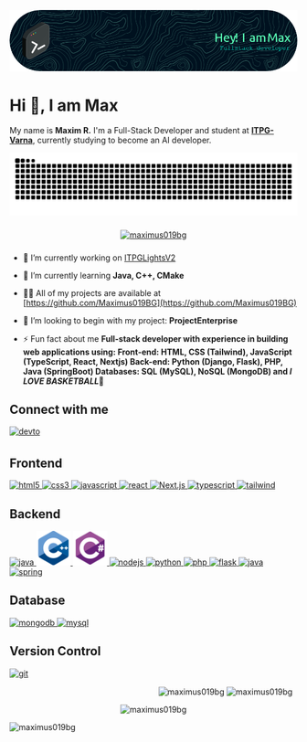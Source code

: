 ![Header](.github/github-header-image.png)

# **Hi 👋, I am Max**

 My name is **Maxim R.** I'm a Full-Stack Developer and student at **[ITPG-Varna](https://itpg-varna.bg)**, currently studying to become an AI developer.

<p align="center"> <img align="center" src="https://raw.githubusercontent.com/Maximus019BG/Maximus019BG/output/snake.svg" alt="Snake animation" /></p>


###
<p align="center"> <a align="center" href="https://github.com/ryo-ma/github-profile-trophy"><img align="center" src="https://github-profile-trophy.vercel.app/?username=maximus019bg" alt="maximus019bg" /></a> </p>





###

- 🔭 I’m currently working on [ITPGLightsV2](https://github.com/Maximus019BG/ITPGLightsV2)

- 🌱 I’m currently learning **Java, C++, CMake**

- 👨‍💻 All of my projects are available at [https://github.com/Maximus019BG](https://github.com/Maximus019BG)

- 🤝 I’m looking to begin with my project: **ProjectEnterprise**

- ⚡ Fun fact about me **Full-stack developer with experience in building web applications using: Front-end: HTML, CSS (Tailwind), JavaScript (TypeScript, React, Nextjs) Back-end: Python (Django, Flask), PHP, Java (SpringBoot) Databases: SQL (MySQL), NoSQL (MongoDB) and ***I LOVE BASKETBALL***🏀**

## Connect with me  
<div align="left">
<a href="https://dev.to/maximus019bg" target="_blank">
<img src="https://img.shields.io/badge/dev.to-%2308090A.svg?&style=for-the-badge&logo=dev.to&logoColor=white" alt=devto style="margin-bottom: 5px; " width="150" height="45"/>
</a>
</div>  

<h2 >Frontend</h3>
<p >

  <a href="https://developer.mozilla.org/en-US/docs/Web/HTML" target="_blank" rel="noopener noreferrer">
    <img src="https://skillicons.dev/icons?i=html" alt="html5" width="60" height="60"/>
  </a>
  <a href="https://developer.mozilla.org/en-US/docs/Web/CSS" target="_blank" rel="noopener noreferrer">
    <img src="https://skillicons.dev/icons?i=css" alt="css3" width="60" height="60" />
  </a>
  <a href="https://developer.mozilla.org/en-US/docs/Web/JavaScript" target="_blank" rel="noreferrer">
    <img src="https://skillicons.dev/icons?i=js" alt="javascript" width="60" height="60"/>
  </a>
  <a href="https://reactjs.org/" target="_blank" rel="noreferrer">
    <img src="https://skillicons.dev/icons?i=react" alt="react" width="60" height="60"/>
  </a>
   <a href="https://nextjs.org/" target="_blank" rel="noopener noreferrer">
    <img src="https://skillicons.dev/icons?i=nextjs" alt="Next.js" width="60" height="60" />
  </a>
  <a href="https://www.typescriptlang.org/" target="_blank" rel="noreferrer">
    <img src="https://skillicons.dev/icons?i=ts" alt="typescript" width="60" height="60"/>
  </a>
  <a href="https://tailwindcss.com/" target="_blank" rel="noreferrer">
    <img src="https://skillicons.dev/icons?i=tailwind" alt="tailwind" width="60" height="60"/>
  </a>
</p>

<h2 >Backend</h3>
<p>
  
  <a href="https://www.java.com" target="_blank" rel="noreferrer">
    <img src="https://skillicons.dev/icons?i=java" alt="java" width="60" height="60"/>
  </a>
  <a href="https://www.w3schools.com/cpp/" target="_blank" rel="noreferrer">
    <img src="https://raw.githubusercontent.com/devicons/devicon/master/icons/cplusplus/cplusplus-original.svg" alt="cplusplus" width="60" height="60"/>
  </a>
  <a href="https://www.w3schools.com/cs/" target="_blank" rel="noreferrer">
    <img src="https://raw.githubusercontent.com/devicons/devicon/master/icons/csharp/csharp-original.svg" alt="csharp" width="60" height="60"/>
  </a>
  <a href="https://nodejs.org" target="_blank" rel="noreferrer">
    <img src="https://skillicons.dev/icons?i=nodejs" alt="nodejs" width="60" height="60"/>
  </a>
  <a href="https://www.python.org" target="_blank" rel="noreferrer">
    <img src="https://skillicons.dev/icons?i=python" alt="python" width="60" height="60"/>
  </a>
  <a href="https://www.php.net" target="_blank" rel="noreferrer">
    <img src="https://skillicons.dev/icons?i=php" alt="php" width="60" height="60"/>
  </a>
  <a href="https://flask.palletsprojects.com/" target="_blank" rel="noreferrer">
    <img src="https://skillicons.dev/icons?i=flask" alt="flask" width="60" height="60"/>
  </a>
  <a href="https://cmake.org" target="_blank" rel="noreferrer">
    <img src="https://skillicons.dev/icons?i=cmake" alt="java" width="60" height="60"/>
  </a>
  <a href="https://spring.io/" target="_blank" rel="noreferrer">
    <img src="https://skillicons.dev/icons?i=spring" alt="spring" width="60" height="60"/>
  </a>
</p>

<h2 >Database</h3>
<p >
  <a href="https://www.mongodb.com/" target="_blank" rel="noreferrer">
    <img src="https://skillicons.dev/icons?i=mongodb" alt="mongodb" width="60" height="60"/>
  </a>
  <a href="https://www.mysql.com/" target="_blank" rel="noreferrer">
    <img src="https://skillicons.dev/icons?i=mysql" alt="mysql" width="60" height="60"/>
  </a>
</p>


<h2 >Version Control</h3>
<p >
  <a href="https://git-scm.com/" target="_blank" rel="noreferrer">
    <img src="https://www.vectorlogo.zone/logos/git-scm/git-scm-icon.svg" alt="git" width="60" height="60"/>
  </a>
</p>



  <p align="center"><img align="center" style="margin-left:50%" src="https://github-readme-streak-stats.herokuapp.com/?user=maximus019bg&theme=gotham&hide_border=false" alt="maximus019bg" /> <img align="center" src="https://github-readme-stats.vercel.app/api?username=maximus019bg&show_icons=true&theme=gotham&hide_border=false&cache_seconds=1800&locale=en" alt="maximus019bg"/></p>
  <p align="center"><img  src="https://github-readme-stats.vercel.app/api/top-langs?username=maximus019bg&show_icons=true&theme=gotham&locale=en&layout=compact&hide_border=false" alt="maximus019bg" />




   <p align="left"> <img src="https://komarev.com/ghpvc/?username=maximus019bg&label=Profile%20views&color=00d6d3&style=flat" alt="maximus019bg" /> </p>

